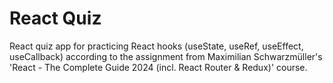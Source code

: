 # React Quiz

React quiz app for practicing React hooks (useState, useRef, useEffect, useCallback) according to the assignment from Maximilian Schwarzmüller's 'React - The Complete Guide 2024 (incl. React Router & Redux)' course.
